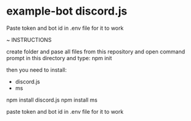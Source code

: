 # example-bot discord.js

Paste token and bot id in .env file for it to work

 ~ INSTRUCTIONS

create folder and pase all files from this repository and open command prompt in this directory and type: npm init

then you need to install:
 - discord.js
 - ms
 
 npm install discord.js
 npm install ms
 
 paste token and bot id in .env file for it to work

